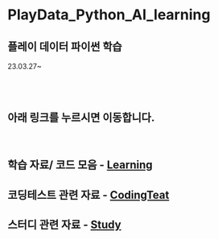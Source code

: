 # PlayData_Python_AI_learning
플레이 데이터 파이썬 학습
-

23.03.27~
 
<br><br>

## 아래 링크를 누르시면 이동합니다.
<br>

학습 자료/ 코드 모음 - [Learning](./02.program/Python/)
-
코딩테스트 관련 자료 - [CodingTeat](https://github.com/parking-place/Coding_Test/)
-
스터디 관련 자료 - [Study](https://github.com/parking-place/Coding_Test/Codingtest_Note/Study/)
-